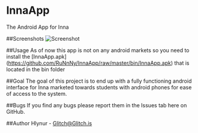 InnaApp
=======

The Android App for Inna

##Screenshots
![Screenshot](http://i.imgur.com/3LyOGId.png)

##Usage
As of now this app is not on any android markets so you need to install the [InnaApp.apk] (https://github.com/RuNnNy/InnaApp/raw/master/bin/InnaApp.apk) that is located in the bin folder


##Goal
The goal of this project is to end up with a fully functioning android interface for Inna marketed towards students with android phones for ease of access to the system.

##Bugs
If you find any bugs please report them in the Issues tab here on GitHub.

##Author
Hlynur - Glitch@Glitch.is
